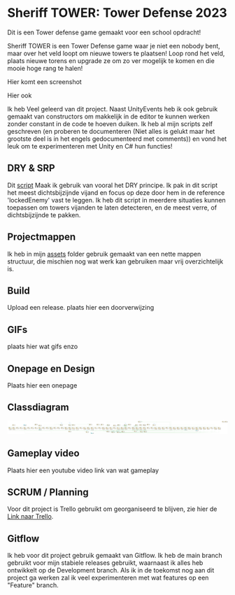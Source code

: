 # Sheriff TOWER: Tower Defense 2023

Dit is een Tower defense game gemaakt voor een school opdracht!

Sheriff TOWER is een Tower Defense game waar je niet een nobody bent, maar over het veld loopt om nieuwe towers te plaatsen!
Loop rond het veld, plaats nieuwe torens en upgrade ze om zo ver mogelijk te komen en die mooie hoge rang te halen! 

Hier komt een screenshot

Hier ook

Ik heb Veel geleerd van dit project. Naast UnityEvents heb ik ook gebruik gemaakt van constructors om makkelijk in de editor te kunnen werken zonder constant in de code te hoeven duiken.
Ik heb al mijn scripts zelf geschreven (en proberen te documenteren (Niet alles is gelukt maar het grootste deel is in het engels gedocumenteerd met comments)) en vond het leuk om te experimenteren met Unity en C# hun functies!


## DRY & SRP

Dit [script](Assets/Scripts/Enviroment/Game_elements/Towers/TowerDetection.cs) Maak ik gebruik van vooral het DRY principe. Ik pak in dit script het meest dichtsbijzijnde vijand en focus op deze door hem in de reference 'lockedEnemy' vast te leggen.
Ik heb dit script in meerdere situaties kunnen toepassen om towers vijanden te laten detecteren, en de meest verre, of dichtsbijzijnde te pakken.


## Projectmappen 

Ik heb in mijn [assets](Assets) folder gebruik gemaakt van een nette mappen structuur, die mischien nog wat werk kan gebruiken maar vrij overzichtelijk is.


## Build

Upload een release. plaats hier een doorverwijzing


## GIFs

plaats hier wat gifs enzo


## Onepage en Design

Plaats hier een onepage


## Classdiagram

![Messy Onepage](https://github.com/Tenseven-107/SheriffTOWER_game/blob/main/Documentation/ProjectClassDiagram.png?raw=true)


## Gameplay video

Plaats hier een youtube video link van wat gameplay


## SCRUM / Planning

Voor dit project is Trello gebruikt om georganiseerd te blijven, zie hier de [Link naar Trello](https://trello.com/b/Ce2oFOk0/tower-defense).


## Gitflow

Ik heb voor dit project gebruik gemaakt van Gitflow. Ik heb de main branch gebruikt voor mijn stabiele releases gebruikt, waarnaast ik alles heb ontwikkelt op de Development branch. 
Als ik in de toekomst nog aan dit project ga werken zal ik veel experimenteren met wat features op een "Feature" branch.
